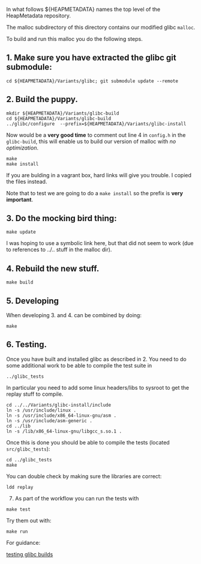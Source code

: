 In what follows  ${HEAPMETADATA} names the top level of the HeapMetadata
repository.

The malloc subdirectory of this directory contains our modified glibc `malloc`.

To build and run this malloc you do the following steps.


## 1.  Make sure you have extracted the glibc git submodule:

```
cd ${HEAPMETADATA}/Variants/glibc; git submodule update --remote
```

## 2. Build the puppy.

```
mkdir ${HEAPMETADATA}/Variants/glibc-build
cd ${HEAPMETADATA}/Variants/glibc-build
../glibc/configure  --prefix=${HEAPMETADATA}/Variants/glibc-install
```
Now would be a **very good time** to comment out line 4 in `config.h` in the
`glibc-build`, this will enable us to build our version of malloc with 
*no optimization*.
```
make
make install
```
If you are bulding in a vagrant box, hard links will give you trouble.
I copied the files instead.

Note that to test we are going to do a `make install` so the prefix is 
**very important**.

## 3. Do the mocking bird thing:

```
make update
```
I was hoping to use a symbolic link here, but that did not seem to work (due
to references to ../.. stuff in the malloc dir).

## 4. Rebuild the new stuff.

```
make build
```

## 5. Developing

When developing 3. and 4. can be combined by doing:

```
make
```

## 6. Testing. 

Once you have built and installed glibc as described in 2.
You need to do some additional work to be able to compile the test
suite in 
```
../glibc_tests
```
In particular you need to add some linux headers/libs to sysroot
to get the replay stuff to compile.
```
cd ../../Variants/glibc-install/include
ln -s /usr/include/linux . 
ln -s /usr/include/x86_64-linux-gnu/asm .
ln -s /usr/include/asm-generic .
cd ../lib
ln -s /lib/x86_64-linux-gnu/libgcc_s.so.1 .
```
Once this is done you should be able to compile the tests (located `src/glibc_tests`):
```
cd ../glibc_tests
make
```
You can double check by making sure the libraries are correct:
```
ldd replay
```

7. As part of the workflow you can run the tests with 
```
make test
```
Try them out with:
```
make run
```


For guidance:

[testing glibc builds](https://sourceware.org/glibc/wiki/Testing/Builds)
